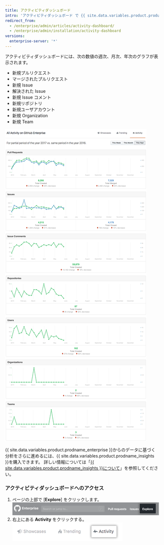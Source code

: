 ```yaml
---
title: アクティビティダッシュボード
intro: 'アクティビティダッシュボード で {{ site.data.variables.product.product_location_enterprise }}の全てのアクティビティの概要を見ることができます。'
redirect_from:
  - /enterprise/admin/articles/activity-dashboard/
  - /enterprise/admin/installation/activity-dashboard
versions:
  enterprise-server: '*'
---
```


アクティビティダッシュボードには、次の数値の週次、月次、年次のグラフが表示されます。
- 新規プルリクエスト
- マージされたプルリクエスト
- 新規 Issue
- 解決された Issue
- 新規 Issue コメント
- 新規リポジトリ
- 新規ユーザアカウント
- 新規 Organization
- 新規 Team

![アクティビティダッシュボード](/assets/images/enterprise/activity/activity-dashboard-yearly.png)

{{ site.data.variables.product.prodname_enterprise }}からのデータに基づく分析をさらに進めるには、{{ site.data.variables.product.prodname_insights }}を購入できます。 詳しい情報については「[{{ site.data.variables.product.prodname_insights }}について](/insights/installing-and-configuring-github-insights/about-github-insights)」を参照してください。

### アクティビティダッシュボードへのアクセス

1. ページの上部で [**Explore**] をクリックします。 ![[Explore] タブ](/assets/images/enterprise/settings/ent-new-explore.png)
2. 右上にある **Activity** をクリックする。 ![Activity ボタン](/assets/images/enterprise/activity/activity-button.png)
